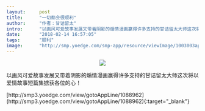 ```yaml
---
layout:     post
title:      "一切都会很顺利"
author:     "作者：甘诘留太"
intro:      "以画风可爱故事发展又带着阴影的煽情漫画赢得许多支持的甘诘留太大师这次将以爱情故事短篇集掳获各位的心！"
date:       "2018-02-14 16:57:05"
tags:       "顺利"
image:      "http://smp.yoedge.com/smp-app/resource/viewImage/1003003appline.png"
---
```

<div style="text-align: center">
<p><img src="http://smp.yoedge.com/smp-app/resource/viewImage/1003003appline.png"/></p>
</div>
<p class="post-meta">
<span>以画风可爱故事发展又带着阴影的煽情漫画赢得许多支持的甘诘留太大师这次将以爱情故事短篇集掳获各位的心！</span>
</p>
[http://smp3.yoedge.com/view/gotoAppLine/1088962](http://smp3.yoedge.com/view/gotoAppLine/1088962){:target="_blank"}


